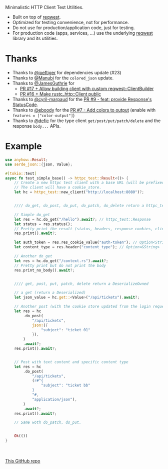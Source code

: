 
Minimalistic HTTP Client Test Utilities.

- Built on top of [reqwest](https://crates.io/crates/reqwest).
- Optimized for testing convenience, not for performance. 
- Do not use for production/application code, just for testing.
- For production code (apps, services, ...) use the underlying [reqwest](https://crates.io/crates/reqwest) library and its utilities.

# Thanks

- Thanks to [@joeftiger](https://github.com/joeftiger) for dependencies update (#23)
- Thanks to [@Manubi](https://github.com/Manubi) for the `colored_json` update.
- Thanks to [@JamesGuthrie](https://github.com/JamesGuthrie) for 
	- [PR #17 + Allow building client with custom reqwest::ClientBuilder](https://github.com/jeremychone/rust-httpc-test/pull/17)
	- [PR #16 + Make rustc_http::Client public](https://github.com/jeremychone/rust-httpc-test/pull/16)
- Thanks to [@cyril-marpaud](https://github.com/cyril-marpaud) for the [PR #9 - feat: provide Response's StatusCode](https://github.com/jeremychone/rust-httpc-test/pull/9). 
- Thanks to [@eboody](https://github.com/eboody) for the [PR #7 - Add colors to output](https://github.com/jeremychone/rust-httpc-test/pull/7) (enable with `features = ["color-output"]`)
- Thanks to [@defic](https://github.com/defic) for the type client `get/post/put/patch/delete` and the response `body...` APIs.


# Example

```rs
use anyhow::Result;
use serde_json::{json, Value};

#[tokio::test]
async fn test_simple_base() -> httpc_test::Result<()> {
	// Create a new httpc test client with a base URL (will be prefixed for all calls)
	// The client will have a cookie_store.
	let hc = httpc_test::new_client("http://localhost:8080")?;


	//// do_get, do_post, do_put, do_patch, do_delete return a httpc_test::Response

	// Simple do_get
	let res = hc.do_get("/hello").await?; // httpc_test::Response 
	let status = res.status();
	// Pretty print the result (status, headers, response cookies, client cookies, body)
	res.print().await?;

	let auth_token = res.res_cookie_value("auth-token"); // Option<String>
	let content_type = res.header("content_type"); // Option<&String>

	// Another do_get
	let res = hc.do_get("/context.rs").await?;
	// Pretty print but do not print the body 
	res.print_no_body().await?;


	//// get, post, put, patch, delete return a DeserializeOwned

	// a get (return a Deserialized)
	let json_value = hc.get::<Value>("/api/tickets").await?;

	// Another post (with the cookie store updated from the login request above )
	let res = hc
		.do_post(
			"/api/tickets",
			json!({
				"subject": "ticket 01"
			}),
		)
		.await?;
	res.print().await?;


	// Post with text content and specific content type
	let res = hc
		.do_post(
			"/api/tickets",
			(r#"{
				"subject": "ticket bb"
			}
			"#, 
			"application/json"),
		)
		.await?;
	res.print().await?;

	// Same woth do_patch, do_put.


	Ok(())
}
```

<br /><br />
[This GitHub repo](https://github.com/jeremychone/rust-httpc-test)